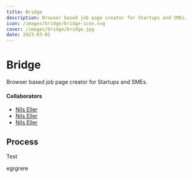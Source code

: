 ```yaml
---
title: Bridge
description: Browser based job page creator for Startups and SMEs.
icon: /images/bridge/bridge-icon.svg
cover: /images/bridge/bridge.jpg
date: 2023-03-01
---
```


<align-grid>
<align-below>

# Bridge

Browser based job page creator for Startups and SMEs.

</align-below>

<collaborators>

#### Collaborators

- [Nils Eller](https://test.com/)
- [Nils Eller](https://test.com/)
- [Nils Eller](https://test.com/)

</collaborators>
</align-grid>

## Process

Test

egrgrere
